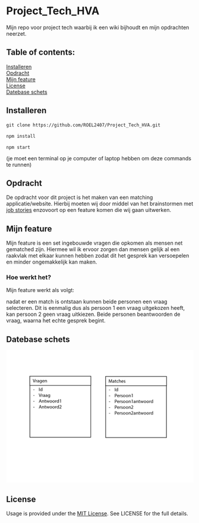 # Project_Tech_HVA
Mijn repo voor project tech waarbij ik een wiki bijhoudt en mijn opdrachten neerzet.

## Table of contents:<br />
[Installeren](##-Installeren)<br />
[Opdracht](##-Opdracht)<br />
[Mijn feature](##-Mijn-feature)<br />
[License](##-License)<br />
[Datebase schets](##-Datebase-schets)<br />
  
## Installeren
```
git clone https://github.com/ROEL2407/Project_Tech_HVA.git
```
```
npm install
```
```
npm start
```
(je moet een terminal op je computer of laptop hebben om deze commands te runnen)
## Opdracht
De opdracht voor dit project is het maken van een matching applicatie/website. Hierbij moeten wij door middel van het brainstormen met [job stories]('https://github.com/ROEL2407/Project_Tech_HVA/wiki/Project-Tech') enzovoort op een feature komen die wij gaan uitwerken.
## Mijn feature
Mijn feature is een set ingebouwde vragen die opkomen als mensen net gematched zijn. Hiermee wil ik ervoor zorgen dan mensen gelijk al een raakvlak met elkaar kunnen hebben zodat dit het gesprek kan versoepelen en minder ongemakkelijk kan maken.
  ### Hoe werkt het?
  Mijn feature werkt als volgt:
  
  nadat er een match is ontstaan kunnen beide personen een vraag selecteren. Dit is eenmalig dus als persoon 1 een vraag uitgekozen heeft, kan persoon 2 geen vraag uitkiezen.
  Beide personen beantwoorden de vraag, waarna het echte gesprek begint.
  
## Datebase schets
<img src="https://github.com/ROEL2407/Project_Tech_HVA/blob/master/images/datamodel.jpg" alt="Datamodel van mijn database" width="750">

## License
Usage is provided under the [MIT License](https://github.com/git/git-scm.com/blob/master/MIT-LICENSE.txt). See LICENSE for the full details.
